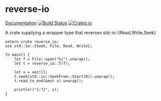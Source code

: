 # reverse-io

[Documentation](http://codyps.com/docs/reverse-io/x86_64-unknown-linux-gnu/stable/reverse_io/struct.T.html)
[![Build Status](https://travis-ci.org/jmesmon/reverse-io.svg?branch=master)](https://travis-ci.org/jmesmon/reverse-io)
[![Crates.io](https://img.shields.io/crates/v/reverse-io.svg?maxAge=2592000)](https://crates.io/crates/reverse-io)


A crate supplying a wrapper type that reverses std::io::{Read,Write,Seek}

```
extern crate reverse_io;
use std::io::{Seek, File, Read, Write};

fn main() {
	let f = File::open("hi").unwrap();
	let t = reverse_io::T(f);

	let v = vec![];
	t.seek(std::io::SeekFrom::Start(0)).unwrap();
	t.read_to_end(&mut v).unwrap();

	println!("{:?}", v);
}
```
